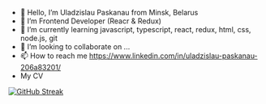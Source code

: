 - 👋 Hello, I’m Uladzislau Paskanau from Minsk, Belarus
- 👀 I’m Frontend Developer (Reacr & Redux)
- 🌱 I’m currently learning javascript, typescript, react, redux, html, css, node.js, git
- 💞️ I’m looking to collaborate on ...
- 📫 How to reach me https://www.linkedin.com/in/uladzislau-paskanau-206a83201/
- My CV

[![GitHub Streak](https://streak-stats.demolab.com/?user=Paskinho)](https://git.io/streak-stats)

<!---
Paskinho/Paskinho is a ✨ special ✨ repository because its `README.md` (this file) appears on your GitHub profile.
You can click the Preview link to take a look at your changes.
--->
